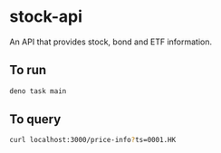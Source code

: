 # stock-api

An API that provides stock, bond and ETF information.

## To run

```bash
deno task main
```

## To query

```bash
curl localhost:3000/price-info?ts=0001.HK
```
